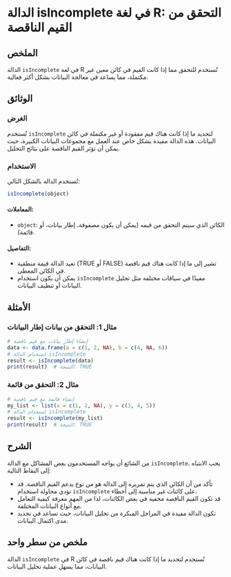 <!--
Meta Description: # الدالة isIncomplete في لغة R: التحقق من القيم الناقصة ## الملخص الدالة `isIncomplete` في لغة R تُستخدم للتحقق مما إذا كانت القيم في كائن معين غير مك...
Meta Keywords: isincomplete, الدالة, البيانات, القيم, قيم
-->

# الدالة isIncomplete في لغة R: التحقق من القيم الناقصة

## الملخص
الدالة `isIncomplete` في لغة R تُستخدم للتحقق مما إذا كانت القيم في كائن معين غير مكتملة، مما يساعد في معالجة البيانات بشكل أكثر فعالية.

## الوثائق
### الغرض
تُستخدم `isIncomplete` لتحديد ما إذا كانت هناك قيم مفقودة أو غير مكتملة في كائن البيانات. هذه الدالة مفيدة بشكل خاص عند العمل مع مجموعات البيانات الكبيرة، حيث يمكن أن تؤثر القيم الناقصة على نتائج التحليل.

### الاستخدام
تُستخدم الدالة بالشكل التالي:
```R
isIncomplete(object)
```
#### المعاملات:
- `object`: الكائن الذي سيتم التحقق من قيمه (يمكن أن يكون مصفوفة، إطار بيانات، أو قائمة).

#### التفاصيل:
- تعيد الدالة قيمة منطقية (TRUE أو FALSE) تشير إلى ما إذا كانت هناك قيم ناقصة في الكائن المعطى.
- يمكن أن يكون استخدام `isIncomplete` مفيدًا في سياقات مختلفة مثل تحليل البيانات أو تنظيف البيانات.

## الأمثلة
### مثال 1: التحقق من بيانات إطار البيانات
```R
# إنشاء إطار بيانات مع قيم ناقصة
data <- data.frame(a = c(1, 2, NA), b = c(4, NA, 6))
# استخدام الدالة isIncomplete
result <- isIncomplete(data)
print(result)  # النتيجة: TRUE
```

### مثال 2: التحقق من قائمة
```R
# إنشاء قائمة مع قيم ناقصة
my_list <- list(x = c(1, 2, NA), y = c(3, 4, 5))
# استخدام الدالة isIncomplete
result <- isIncomplete(my_list)
print(result)  # النتيجة: TRUE
```

## الشرح
من الشائع أن يواجه المستخدمون بعض المشاكل مع الدالة `isIncomplete`. يجب الانتباه إلى النقاط التالية:
- تأكد من أن الكائن الذي يتم تمريره إلى الدالة هو من نوع يدعم القيم الناقصة. قد تؤدي محاولة استخدام `isIncomplete` على كائنات غير مناسبة إلى أخطاء.
- قد تكون القيم الناقصة مخفية في بعض الكائنات، لذا من المهم معرفة كيفية التعامل مع أنواع البيانات المختلفة.
- تكون الدالة مفيدة في المراحل المبكرة من تحليل البيانات، حيث تساعد في تحديد مدى اكتمال البيانات.

## ملخص من سطر واحد
الدالة `isIncomplete` في R تُستخدم لتحديد ما إذا كانت هناك قيم ناقصة في كائن البيانات، مما يسهل عملية تحليل البيانات.